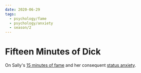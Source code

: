 ```yaml
---
date: 2020-06-29
tags:
  - psychology/fame
  - psychology/anxiety
  - season/2
---
```


# Fifteen Minutes of Dick

On Sally's [15 minutes of fame](https://en.wikipedia.org/wiki/15_minutes_of_fame) and her consequent [status anxiety](https://www.srid.ca/b9df467e.html).

